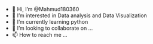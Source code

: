 - 👋 Hi, I’m @Mahmud180360
- 👀 I’m interested in Data analysis and Data Visualization
- 🌱 I’m currently learning python
- 💞️ I’m looking to collaborate on ...
- 📫 How to reach me ...

<!---
Mahmud180360/Mahmud180360 is a ✨ special ✨ repository because its `README.md` (this file) appears on your GitHub profile.
You can click the Preview link to take a look at your changes.
--->
